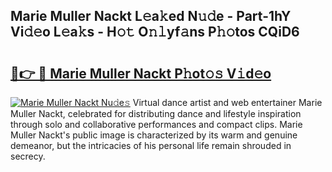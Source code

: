 ## Marie Muller Nackt L𝚎a𝚔ed N𝚞𝚍e - Part-1hY Vi𝚍𝚎o L𝚎a𝚔s - H𝚘𝚝 O𝚗𝚕yf𝚊ns P𝚑𝚘tos CQiD6

# <h2><a href="http://kf3eo6i.oniu.top/?m=Marie+Muller+Nackt">🔗👉 🔴 Marie Muller Nackt P𝚑ot𝚘𝚜 V𝚒d𝚎o</a></h2>

[![Marie Muller Nackt Nu𝚍e𝚜](https://i.imgur.com/0qMVB7G.gif)](http://kf3eo6i.oniu.top/?m=Marie+Muller+Nackt)
Virtual dance artist and web entertainer Marie Muller Nackt, celebrated for distributing dance and lifestyle inspiration through solo and collaborative performances and compact clips. Marie Muller Nackt's public image is characterized by its warm and genuine demeanor, but the intricacies of his personal life remain shrouded in secrecy.  
